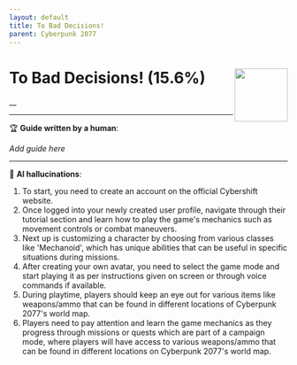```yaml
---
layout: default
title: To Bad Decisions!
parent: Cyberpunk 2077
---
```


# To Bad Decisions! (15.6%) <img align="right" src="https://cdn.cloudflare.steamstatic.com/steamcommunity/public/images/apps/1091500/3ac542374888a4a57a2ef35fb2bf3a5546daaaca.jpg" width="96" height="96">

__

---

:trophy: **Guide written by a human**:

_Add guide here_

---

:robot: **AI hallucinations**:

1) To start, you need to create an account on the official Cybershift website. 
2) Once logged into your newly created user profile, navigate through their tutorial section and learn how to play the game's mechanics such as movement controls or combat maneuvers.  
3) Next up is customizing a character by choosing from various classes like 'Mechanoid', which has unique abilities that can be useful in specific situations during missions. 
4) After creating your own avatar, you need to select the game mode and start playing it as per instructions given on screen or through voice commands if available.  
5) During playtime, players should keep an eye out for various items like weapons/ammo that can be found in different locations of Cyberpunk 2077's world map.
6) Players need to pay attention and learn the game mechanics as they progress through missions or quests which are part of a campaign mode, where players will have access to various weapons/ammo that can be found in different locations on Cyberpunk 2077's world map.